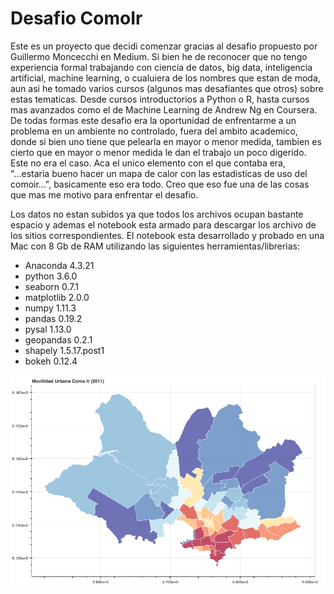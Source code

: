 # Desafio ComoIr

Este es un proyecto que decidi comenzar gracias al desafio propuesto por Guillermo Moncecchi en Medium. Si bien he de reconocer que no tengo experiencia formal trabajando con ciencia de datos, big data, inteligencia artificial, machine learning, o cualuiera de los nombres que estan de moda, aun asi he tomado varios cursos (algunos mas desafiantes que otros) sobre estas tematicas. Desde cursos introductorios a Python o R, hasta cursos mas avanzados como el de Machine Learning de Andrew Ng en Coursera. De todas formas este desafio era la oportunidad de enfrentarme a un problema en un ambiente no controlado, fuera del ambito academico, donde si bien uno tiene que pelearla en mayor o menor medida, tambien es cierto que en mayor o menor medida le dan el trabajo un poco digerido. Este no era el caso. Aca el unico elemento con el que contaba era, "...estaria bueno hacer un mapa de calor con las estadisticas de uso del comoir...", basicamente eso era todo. 
Creo que eso fue una de las cosas que mas me motivo para enfrentar el desafio.

Los datos no estan subidos ya que todos los archivos ocupan bastante espacio y ademas el notebook esta armado para descargar los archivo de los sitios correspondientes. El notebook esta desarrollado y probado en una Mac con 8 Gb de RAM utilizando las siguientes herramientas/librerias:

- Anaconda 4.3.21
- python 3.6.0
- seaborn 0.7.1
- matplotlib 2.0.0
- numpy 1.11.3
- pandas 0.19.2
- pysal 1.13.0
- geopandas 0.2.1
- shapely 1.5.17.post1
- bokeh 0.12.4

![alt text](https://raw.githubusercontent.com/avrinan/DesafioComoIr/master/source/comoir2011_bokehplot.png "ComoIr 2011")
